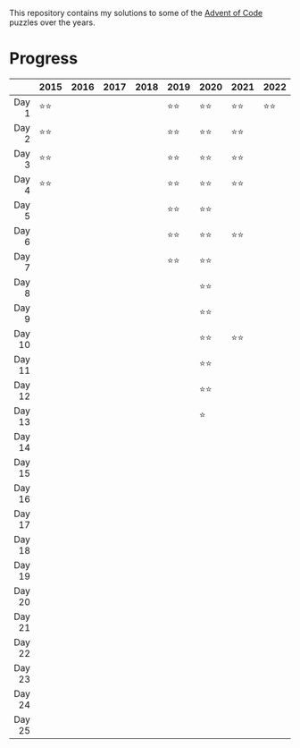 This repository contains my solutions to some of the [Advent of Code](https://adventofcode.com/) puzzles over the years.

# Progress

|      |2015            |2016            |2017            |2018            |2019            |2020            |2021            |2022            |
|-----:|----------------|----------------|----------------|----------------|----------------|----------------|----------------|----------------|
|Day 1 |&#x2B50;&#x2B50;|                |                |                |&#x2B50;&#x2B50;|&#x2B50;&#x2B50;|&#x2B50;&#x2B50;|&#x2B50;&#x2B50;|
|Day 2 |&#x2B50;&#x2B50;|                |                |                |&#x2B50;&#x2B50;|&#x2B50;&#x2B50;|&#x2B50;&#x2B50;|                |
|Day 3 |&#x2B50;&#x2B50;|                |                |                |&#x2B50;&#x2B50;|&#x2B50;&#x2B50;|&#x2B50;&#x2B50;|                |
|Day 4 |&#x2B50;&#x2B50;|                |                |                |&#x2B50;&#x2B50;|&#x2B50;&#x2B50;|&#x2B50;&#x2B50;|                |
|Day 5 |                |                |                |                |&#x2B50;&#x2B50;|&#x2B50;&#x2B50;|                |                |
|Day 6 |                |                |                |                |&#x2B50;&#x2B50;|&#x2B50;&#x2B50;|&#x2B50;&#x2B50;|                |
|Day 7 |                |                |                |                |&#x2B50;&#x2B50;|&#x2B50;&#x2B50;|                |                |
|Day 8 |                |                |                |                |                |&#x2B50;&#x2B50;|                |                |
|Day 9 |                |                |                |                |                |&#x2B50;&#x2B50;|                |                |
|Day 10|                |                |                |                |                |&#x2B50;&#x2B50;|&#x2B50;&#x2B50;|                |
|Day 11|                |                |                |                |                |&#x2B50;&#x2B50;|                |                |
|Day 12|                |                |                |                |                |&#x2B50;&#x2B50;|                |                |
|Day 13|                |                |                |                |                |&#x2B50;        |                |                |
|Day 14|                |                |                |                |                |                |                |                |
|Day 15|                |                |                |                |                |                |                |                |
|Day 16|                |                |                |                |                |                |                |                |
|Day 17|                |                |                |                |                |                |                |                |
|Day 18|                |                |                |                |                |                |                |                |
|Day 19|                |                |                |                |                |                |                |                |
|Day 20|                |                |                |                |                |                |                |                |
|Day 21|                |                |                |                |                |                |                |                |
|Day 22|                |                |                |                |                |                |                |                |
|Day 23|                |                |                |                |                |                |                |                |
|Day 24|                |                |                |                |                |                |                |                |
|Day 25|                |                |                |                |                |                |                |                |
